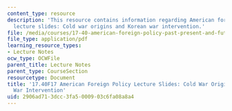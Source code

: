 ```yaml
---
content_type: resource
description: 'This resource contains information regarding American foreign policy
  lecture slides: Cold war origins and Korean war intervention.'
file: /media/courses/17-40-american-foreign-policy-past-present-and-future-fall-2017/2906ad713dcc3fa5000903c6fa08a8a4_MIT17_40F17_ColdWarOrigins.pdf
file_type: application/pdf
learning_resource_types:
- Lecture Notes
ocw_type: OCWFile
parent_title: Lecture Notes
parent_type: CourseSection
resourcetype: Document
title: '17.40F17 American Foreign Policy Lecture Slides: Cold War Origins and Korean
  War Intervention'
uid: 2906ad71-3dcc-3fa5-0009-03c6fa08a8a4
---
```

